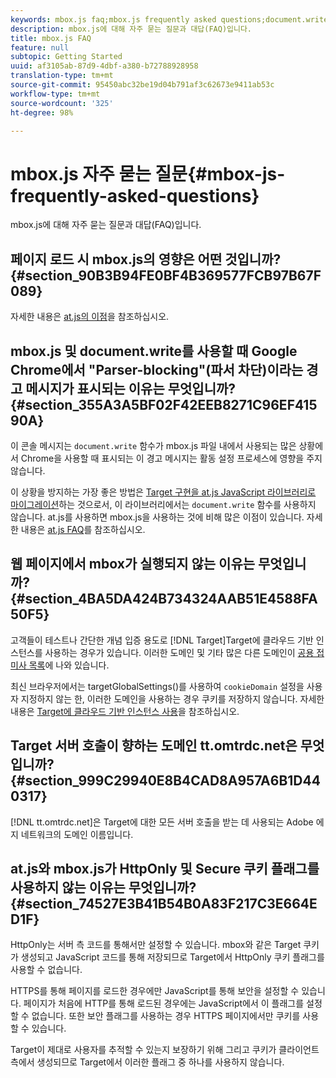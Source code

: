 ```yaml
---
keywords: mbox.js faq;mbox.js frequently asked questions;document.write;tt.omtrdc.net;parser blocking
description: mbox.js에 대해 자주 묻는 질문과 대답(FAQ)입니다.
title: mbox.js FAQ
feature: null
subtopic: Getting Started
uuid: af3105ab-87d9-4dbf-a380-b72788928958
translation-type: tm+mt
source-git-commit: 95450abc32be19d04b791af3c62673e9411ab53c
workflow-type: tm+mt
source-wordcount: '325'
ht-degree: 98%

---
```



# mbox.js 자주 묻는 질문{#mbox-js-frequently-asked-questions}

mbox.js에 대해 자주 묻는 질문과 대답(FAQ)입니다.

## 페이지 로드 시 mbox.js의 영향은 어떤 것입니까? {#section_90B3B94FE0BF4B369577FCB97B67F089}

자세한 내용은 [at.js의 이점](/help/c-implementing-target/c-implementing-target-for-client-side-web/t-mbox-download/c-target-atjs-implementation/target-atjs-implementation.md#benefits)을 참조하십시오.

## mbox.js 및 document.write를 사용할 때 Google Chrome에서 &quot;Parser-blocking&quot;(파서 차단)이라는 경고 메시지가 표시되는 이유는 무엇입니까? {#section_355A3A5BF02F42EEB8271C96EF41590A}

이 콘솔 메시지는 `document.write` 함수가 mbox.js 파일 내에서 사용되는 많은 상황에서 Chrome을 사용할 때 표시되는 이 경고 메시지는 활동 설정 프로세스에 영향을 주지 않습니다.

이 상황을 방지하는 가장 좋은 방법은 [Target 구현을 at.js JavaScript 라이브러리로 마이그레이션](/help/c-implementing-target/c-implementing-target-for-client-side-web/t-mbox-download/c-target-atjs-implementation/target-migrate-atjs.md#task_DE55DCE9AC2F49728395665DE1B1E6EA)하는 것으로서, 이 라이브러리에서는 `document.write` 함수를 사용하지 않습니다. at.js를 사용하면 mbox.js을 사용하는 것에 비해 많은 이점이 있습니다. 자세한 내용은 [at.js FAQ](/help/c-implementing-target/c-implementing-target-for-client-side-web/c-target-atjs-faq/target-atjs-faq.md#concept_D6EFE8D84A06476DB5ABD494D7E8C769)를 참조하십시오.

## 웹 페이지에서 mbox가 실행되지 않는 이유는 무엇입니까? {#section_4BA5DA424B734324AAB51E4588FA50F5}

 고객들이 테스트나 간단한 개념 입증 용도로 [!DNL Target]Target에 클라우드 기반 인스턴스를 사용하는 경우가 있습니다. 이러한 도메인 및 기타 많은 다른 도메인이 [공용 접미사 목록](https://publicsuffix.org/list/public_suffix_list.dat)에 나와 있습니다.

최신 브라우저에서는 targetGlobalSettings()를 사용하여 `cookieDomain` 설정을 사용자 지정하지 않는 한, 이러한 도메인을 사용하는 경우 쿠키를 저장하지 않습니다. 자세한 내용은 [Target에 클라우드 기반 인스턴스 사용](/help/c-implementing-target/c-implementing-target-for-client-side-web/c-target-debugging-atjs/targeting-using-cloud-based-instances.md#concept_A2077766948F4EA081CE592D8998F566)을 참조하십시오.

## Target 서버 호출이 향하는 도메인 tt.omtrdc.net은 무엇입니까? {#section_999C29940E8B4CAD8A957A6B1D440317}

[!DNL tt.omtrdc.net]은 Target에 대한 모든 서버 호출을 받는 데 사용되는 Adobe 에지 네트워크의 도메인 이름입니다.

## at.js와 mbox.js가 HttpOnly 및 Secure 쿠키 플래그를 사용하지 않는 이유는 무엇입니까? {#section_74527E3B41B54B0A83F217C3E664ED1F}

HttpOnly는 서버 측 코드를 통해서만 설정할 수 있습니다. mbox와 같은 Target 쿠키가 생성되고 JavaScript 코드를 통해 저장되므로 Target에서 HttpOnly 쿠키 플래그를 사용할 수 없습니다.

HTTPS를 통해 페이지를 로드한 경우에만 JavaScript를 통해 보안을 설정할 수 있습니다. 페이지가 처음에 HTTP를 통해 로드된 경우에는 JavaScript에서 이 플래그를 설정할 수 없습니다. 또한 보안 플래그를 사용하는 경우 HTTPS 페이지에서만 쿠키를 사용할 수 있습니다.

Target이 제대로 사용자를 추적할 수 있는지 보장하기 위해 그리고 쿠키가 클라이언트 측에서 생성되므로 Target에서 이러한 플래그 중 하나를 사용하지 않습니다.
